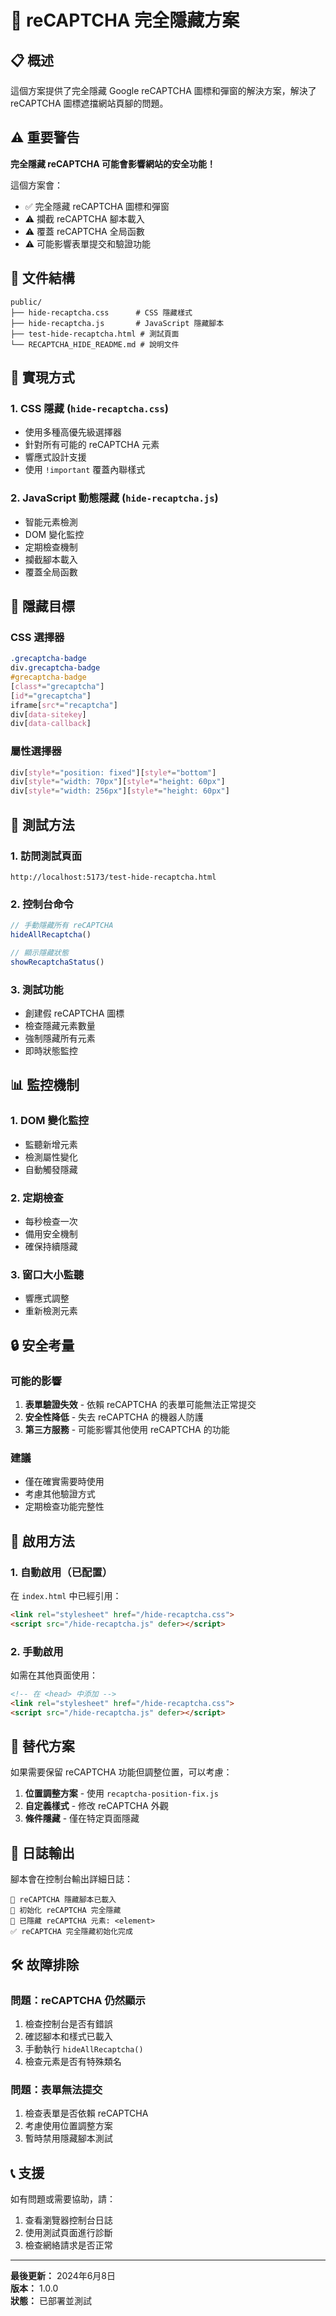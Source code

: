 # 🚫 reCAPTCHA 完全隱藏方案

## 📋 概述

這個方案提供了完全隱藏 Google reCAPTCHA 圖標和彈窗的解決方案，解決了 reCAPTCHA 圖標遮擋網站頁腳的問題。

## ⚠️ 重要警告

**完全隱藏 reCAPTCHA 可能會影響網站的安全功能！**

這個方案會：
- ✅ 完全隱藏 reCAPTCHA 圖標和彈窗
- ⚠️ 攔截 reCAPTCHA 腳本載入
- ⚠️ 覆蓋 reCAPTCHA 全局函數
- ⚠️ 可能影響表單提交和驗證功能

## 📁 文件結構

```
public/
├── hide-recaptcha.css      # CSS 隱藏樣式
├── hide-recaptcha.js       # JavaScript 隱藏腳本
├── test-hide-recaptcha.html # 測試頁面
└── RECAPTCHA_HIDE_README.md # 說明文件
```

## 🔧 實現方式

### 1. CSS 隱藏 (`hide-recaptcha.css`)
- 使用多種高優先級選擇器
- 針對所有可能的 reCAPTCHA 元素
- 響應式設計支援
- 使用 `!important` 覆蓋內聯樣式

### 2. JavaScript 動態隱藏 (`hide-recaptcha.js`)
- 智能元素檢測
- DOM 變化監控
- 定期檢查機制
- 攔截腳本載入
- 覆蓋全局函數

## 🎯 隱藏目標

### CSS 選擇器
```css
.grecaptcha-badge
div.grecaptcha-badge
#grecaptcha-badge
[class*="grecaptcha"]
[id*="grecaptcha"]
iframe[src*="recaptcha"]
div[data-sitekey]
div[data-callback]
```

### 屬性選擇器
```css
div[style*="position: fixed"][style*="bottom"]
div[style*="width: 70px"][style*="height: 60px"]
div[style*="width: 256px"][style*="height: 60px"]
```

## 🧪 測試方法

### 1. 訪問測試頁面
```
http://localhost:5173/test-hide-recaptcha.html
```

### 2. 控制台命令
```javascript
// 手動隱藏所有 reCAPTCHA
hideAllRecaptcha()

// 顯示隱藏狀態
showRecaptchaStatus()
```

### 3. 測試功能
- 創建假 reCAPTCHA 圖標
- 檢查隱藏元素數量
- 強制隱藏所有元素
- 即時狀態監控

## 📊 監控機制

### 1. DOM 變化監控
- 監聽新增元素
- 檢測屬性變化
- 自動觸發隱藏

### 2. 定期檢查
- 每秒檢查一次
- 備用安全機制
- 確保持續隱藏

### 3. 窗口大小監聽
- 響應式調整
- 重新檢測元素

## 🔒 安全考量

### 可能的影響
1. **表單驗證失效** - 依賴 reCAPTCHA 的表單可能無法正常提交
2. **安全性降低** - 失去 reCAPTCHA 的機器人防護
3. **第三方服務** - 可能影響其他使用 reCAPTCHA 的功能

### 建議
- 僅在確實需要時使用
- 考慮其他驗證方式
- 定期檢查功能完整性

## 🚀 啟用方法

### 1. 自動啟用（已配置）
在 `index.html` 中已經引用：
```html
<link rel="stylesheet" href="/hide-recaptcha.css">
<script src="/hide-recaptcha.js" defer></script>
```

### 2. 手動啟用
如需在其他頁面使用：
```html
<!-- 在 <head> 中添加 -->
<link rel="stylesheet" href="/hide-recaptcha.css">
<script src="/hide-recaptcha.js" defer></script>
```

## 🔄 替代方案

如果需要保留 reCAPTCHA 功能但調整位置，可以考慮：

1. **位置調整方案** - 使用 `recaptcha-position-fix.js`
2. **自定義樣式** - 修改 reCAPTCHA 外觀
3. **條件隱藏** - 僅在特定頁面隱藏

## 📝 日誌輸出

腳本會在控制台輸出詳細日誌：
```
🚫 reCAPTCHA 隱藏腳本已載入
🚀 初始化 reCAPTCHA 完全隱藏
🚫 已隱藏 reCAPTCHA 元素: <element>
✅ reCAPTCHA 完全隱藏初始化完成
```

## 🛠️ 故障排除

### 問題：reCAPTCHA 仍然顯示
1. 檢查控制台是否有錯誤
2. 確認腳本和樣式已載入
3. 手動執行 `hideAllRecaptcha()`
4. 檢查元素是否有特殊類名

### 問題：表單無法提交
1. 檢查表單是否依賴 reCAPTCHA
2. 考慮使用位置調整方案
3. 暫時禁用隱藏腳本測試

## 📞 支援

如有問題或需要協助，請：
1. 查看瀏覽器控制台日誌
2. 使用測試頁面進行診斷
3. 檢查網絡請求是否正常

---

**最後更新：** 2024年6月8日  
**版本：** 1.0.0  
**狀態：** 已部署並測試 